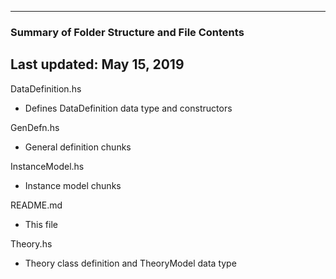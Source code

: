 --------------------------------------------------
### Summary of Folder Structure and File Contents
Last updated: May 15, 2019
--------------------------------------------------

DataDefinition.hs
  - Defines DataDefinition data type and constructors

GenDefn.hs
  - General definition chunks

InstanceModel.hs
  - Instance model chunks

README.md
  - This file

Theory.hs
  - Theory class definition and TheoryModel data type
